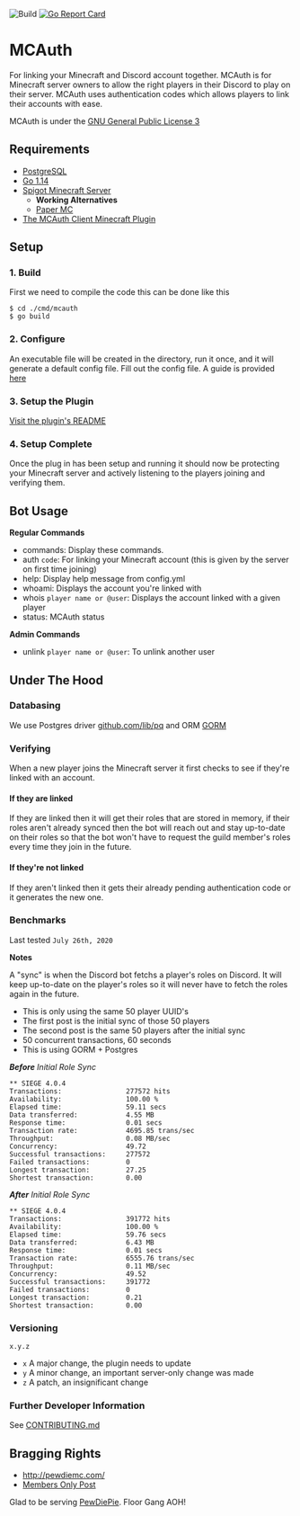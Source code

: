 ![Build](https://github.com/dylhack/mcauth/workflows/Build/badge.svg?branch=production)
[![Go Report Card](https://goreportcard.com/badge/github.com/dylhack/mcauth)](https://goreportcard.com/report/github.com/dylhack/mcauth)

# MCAuth
For linking your Minecraft and Discord account together. MCAuth is for 
Minecraft server owners to allow the right players in their Discord to play on
their server. MCAuth uses authentication codes which allows players to link 
their accounts with ease.

MCAuth is under the [GNU General Public License 3](./LICENSE)

## Requirements
 * [PostgreSQL](https://www.postgresql.org/)
 * [Go 1.14](https://golang.org/)
 * [Spigot Minecraft Server](https://www.spigotmc.org/)
   * **Working Alternatives**
   * [Paper MC](https://papermc.io/)
 * [The MCAuth Client Minecraft Plugin](https://github.com/dylhack/mcauth-client)


## Setup

### 1. Build
First we need to compile the code this can be done like this
```
$ cd ./cmd/mcauth
$ go build
```

### 2. Configure
An executable file will be created in the directory, run it once, and it will 
generate a default config file. Fill out the config file. A guide is provided 
[here](./docs/extra/Configuration.md)

### 3. Setup the Plugin
[Visit the plugin's README](https://github.com/dylhack/mcauth-client/blob/master/README.md)

### 4. Setup Complete
Once the plug in has been setup and running it should now be protecting your
Minecraft server and actively listening to the players joining and verifying
them.

## Bot Usage
__Regular Commands__

 * commands: Display these commands.
 * auth `code`: For linking your Minecraft account (this is given by the server on first time joining)
 * help: Display help message from config.yml
 * whoami: Displays the account you're linked with
 * whois `player name or @user`: Displays the account linked with a given player
 * status: MCAuth status

__Admin Commands__
 * unlink `player name or @user`: To unlink another user

## Under The Hood

### Databasing
We use Postgres driver [github.com/lib/pq](https://github.com/lib/pq) and ORM
[GORM](https://gorm.io)

### Verifying
When a new player joins the Minecraft server it first checks to see if they're
linked with an account.

#### If they are linked
If they are linked then it will get their roles that are stored in memory, if
their roles aren't already synced then the bot will reach out and stay
up-to-date on their roles so that the bot won't have to request the guild
member's roles every time they join in the future.


#### If they're not linked
If they aren't linked then it gets their already pending authentication code
or it generates the new one.

### Benchmarks
Last tested `July 26th, 2020`

__Notes__

A "sync" is when the Discord bot fetchs a player's roles on Discord. It will
keep up-to-date on the player's roles so it will never have to fetch the roles
again in the future.
 * This is only using the same 50 player UUID's
 * The first post is the initial sync of those 50 players
 * The second post is the same 50 players after the initial sync
 * 50 concurrent transactions, 60 seconds
 * This is using GORM + Postgres

***Before** Initial Role Sync*
```
** SIEGE 4.0.4
Transactions:                277572 hits
Availability:                100.00 %
Elapsed time:                59.11 secs
Data transferred:            4.55 MB
Response time:               0.01 secs
Transaction rate:            4695.85 trans/sec
Throughput:                  0.08 MB/sec
Concurrency:                 49.72
Successful transactions:     277572
Failed transactions:         0
Longest transaction:         27.25
Shortest transaction:        0.00
```

***After** Initial Role Sync*
```
** SIEGE 4.0.4
Transactions:                391772 hits
Availability:                100.00 %
Elapsed time:                59.76 secs
Data transferred:            6.43 MB
Response time:               0.01 secs
Transaction rate:            6555.76 trans/sec
Throughput:                  0.11 MB/sec
Concurrency:                 49.52
Successful transactions:     391772
Failed transactions:         0
Longest transaction:         0.21
Shortest transaction:        0.00
```

### Versioning
`x.y.z`
 - `x` A major change, the plugin needs to update
 - `y` A minor change, an important server-only change was made
 - `z` A patch, an insignificant change

### Further Developer Information
See [CONTRIBUTING.md](./CONTRIBUTING.md)

## Bragging Rights
 * http://pewdiemc.com/
 * [Members Only Post](https://www.youtube.com/post/UgzspFhgKPuA9jw9LZZ4AaABCQ)

Glad to be serving [PewDiePie](https://youtube.com/pewdiepie). Floor Gang AOH!
